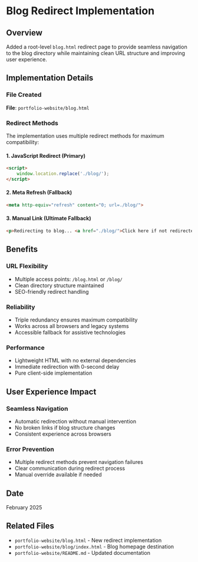 # Blog Redirect Implementation

## Overview
Added a root-level `blog.html` redirect page to provide seamless navigation to the blog directory while maintaining clean URL structure and improving user experience.

## Implementation Details

### File Created
**File**: `portfolio-website/blog.html`

### Redirect Methods
The implementation uses multiple redirect methods for maximum compatibility:

#### 1. JavaScript Redirect (Primary)
```html
<script>
    window.location.replace('./blog/');
</script>
```

#### 2. Meta Refresh (Fallback)
```html
<meta http-equiv="refresh" content="0; url=./blog/">
```

#### 3. Manual Link (Ultimate Fallback)
```html
<p>Redirecting to blog... <a href="./blog/">Click here if not redirected automatically</a></p>
```

## Benefits

### URL Flexibility
- Multiple access points: `/blog.html` or `/blog/`
- Clean directory structure maintained
- SEO-friendly redirect handling

### Reliability
- Triple redundancy ensures maximum compatibility
- Works across all browsers and legacy systems
- Accessible fallback for assistive technologies

### Performance
- Lightweight HTML with no external dependencies
- Immediate redirection with 0-second delay
- Pure client-side implementation

## User Experience Impact

### Seamless Navigation
- Automatic redirection without manual intervention
- No broken links if blog structure changes
- Consistent experience across browsers

### Error Prevention
- Multiple redirect methods prevent navigation failures
- Clear communication during redirect process
- Manual override available if needed

## Date
February 2025

## Related Files
- `portfolio-website/blog.html` - New redirect implementation
- `portfolio-website/blog/index.html` - Blog homepage destination
- `portfolio-website/README.md` - Updated documentation